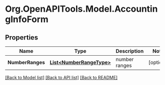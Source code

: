 
# Org.OpenAPITools.Model.AccountingInfoForm

## Properties

Name | Type | Description | Notes
------------ | ------------- | ------------- | -------------
**NumberRanges** | [**List&lt;NumberRangeType&gt;**](NumberRangeType.md) | number ranges | [optional] 

[[Back to Model list]](../README.md#documentation-for-models)
[[Back to API list]](../README.md#documentation-for-api-endpoints)
[[Back to README]](../README.md)

